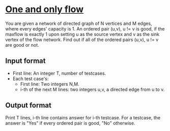 # [One and only flow][link]

You are given a network of directed graph of N vertices and M edges, where every edges' capacity is 1. An ordered pair (u,v), u != v is good, if the maxflow is exactly 1 upon setting u as the source vertex and v as the sink vertex of the flow network. Find out if all of the ordered pairs (u,v), u != v are good or not.

## Input format

- First line: An integer T, number of testcases.
- Each test case's:
  - First line: Two integers N,M.
  - i-th of the next M lines: two integers u,v, a directed edge from u to v.

## Output format

Print T lines, i-th line contains answer for i-th testcase. For a testcase, the answer is "Yes" if every ordered pair is good, "No" otherwise.

[link]: https://www.hackerearth.com/practice/algorithms/graphs/depth-first-search/practice-problems/algorithm/one-and-only-flow-740e0808/
